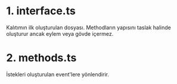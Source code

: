 # 1. interface.ts

Kalıtımın ilk oluşturulan dosyası. Methodların yapısını taslak halinde oluşturur ancak eylem veya gövde içermez.

# 2. methods.ts

İstekleri oluşturulan event'lere yönlendirir.